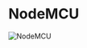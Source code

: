 # NodeMCU
![NodeMCU](https://github.com/seekwhencer/drone-boat-client/tree/master/docs/images/nodemcu.jpg "NodeMCU")
